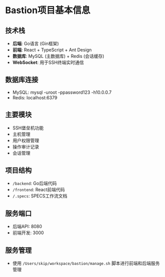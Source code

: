 # Bastion项目基本信息

## 技术栈
- **后端**: Go语言 (Gin框架)
- **前端**: React + TypeScript + Ant Design
- **数据库**: MySQL (主数据库) + Redis (会话缓存)
- **WebSocket**: 用于SSH终端实时通信

## 数据库连接
- MySQL: mysql -uroot -ppassword123 -h10.0.0.7
- Redis: localhost:6379

## 主要模块
- SSH堡垒机功能
- 主机管理
- 用户权限管理
- 操作审计记录
- 会话管理

## 项目结构
- `/backend`: Go后端代码
- `/frontend`: React前端代码
- `/.specs`: SPECS工作流文档

## 服务端口
- 后端API: 8080
- 前端开发: 3000

## 服务管理
- 使用 `/Users/skip/workspace/bastion/manage.sh` 脚本进行前端和后端服务管理